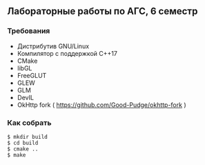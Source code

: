 ## Лабораторные работы по АГС, 6 семестр
### Требования
* Дистрибутив GNU/Linux
* Компилятор с поддержкой C++17
* CMake
* libGL
* FreeGLUT
* GLEW
* GLM
* DevIL
* OkHttp fork ( https://github.com/Good-Pudge/okhttp-fork )

### Как собрать
```
$ mkdir build
$ cd build
$ cmake ..
$ make
```